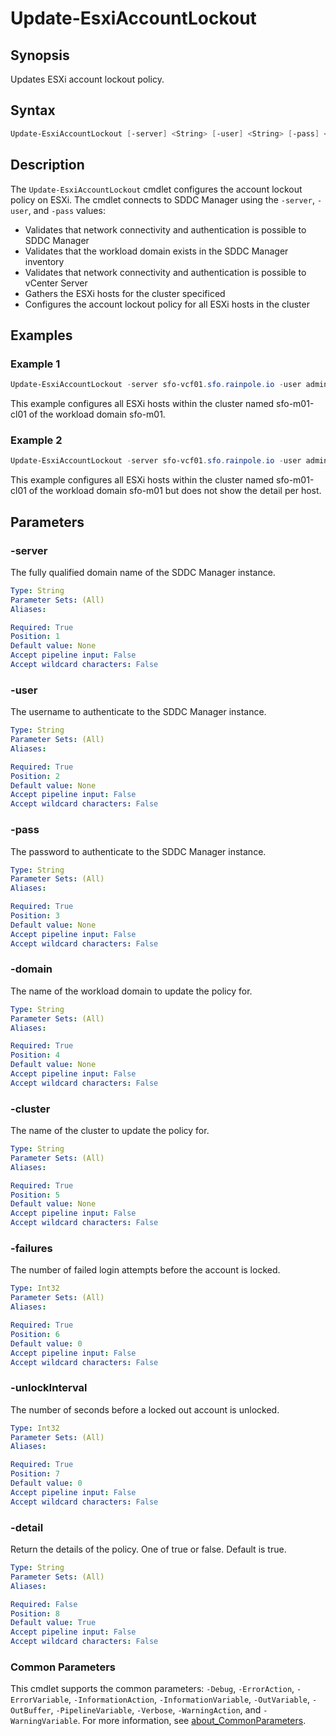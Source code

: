 # Update-EsxiAccountLockout

## Synopsis

Updates ESXi account lockout policy.

## Syntax

```powershell
Update-EsxiAccountLockout [-server] <String> [-user] <String> [-pass] <String> [-domain] <String> [-cluster] <String> [-failures] <Int32> [-unlockInterval] <Int32> [[-detail] <String>] [<CommonParameters>]
```

## Description

The `Update-EsxiAccountLockout` cmdlet configures the account lockout policy on ESXi.
The cmdlet connects to SDDC Manager using the `-server`, `-user`, and `-pass` values:

- Validates that network connectivity and authentication is possible to SDDC Manager
- Validates that the workload domain exists in the SDDC Manager inventory
- Validates that network connectivity and authentication is possible to vCenter Server
- Gathers the ESXi hosts for the cluster specificed
- Configures the account lockout policy for all ESXi hosts in the cluster

## Examples

### Example 1

```powershell
Update-EsxiAccountLockout -server sfo-vcf01.sfo.rainpole.io -user admin@local -pass VMw@re1!VMw@re1! -domain sfo-m01 -cluster sfo-m01-cl01 -failures 5 -unlockInterval 900
```

This example configures all ESXi hosts within the cluster named sfo-m01-cl01 of the workload domain sfo-m01.

### Example 2

```powershell
Update-EsxiAccountLockout -server sfo-vcf01.sfo.rainpole.io -user admin@local -pass VMw@re1!VMw@re1! -domain sfo-m01 -cluster sfo-m01-cl01 -failures 5 -unlockInterval 900 -detail false
```

This example configures all ESXi hosts within the cluster named sfo-m01-cl01 of the workload domain sfo-m01 but does not show the detail per host.

## Parameters

### -server

The fully qualified domain name of the SDDC Manager instance.

```yaml
Type: String
Parameter Sets: (All)
Aliases:

Required: True
Position: 1
Default value: None
Accept pipeline input: False
Accept wildcard characters: False
```

### -user

The username to authenticate to the SDDC Manager instance.

```yaml
Type: String
Parameter Sets: (All)
Aliases:

Required: True
Position: 2
Default value: None
Accept pipeline input: False
Accept wildcard characters: False
```

### -pass

The password to authenticate to the SDDC Manager instance.

```yaml
Type: String
Parameter Sets: (All)
Aliases:

Required: True
Position: 3
Default value: None
Accept pipeline input: False
Accept wildcard characters: False
```

### -domain

The name of the workload domain to update the policy for.

```yaml
Type: String
Parameter Sets: (All)
Aliases:

Required: True
Position: 4
Default value: None
Accept pipeline input: False
Accept wildcard characters: False
```

### -cluster

The name of the cluster to update the policy for.

```yaml
Type: String
Parameter Sets: (All)
Aliases:

Required: True
Position: 5
Default value: None
Accept pipeline input: False
Accept wildcard characters: False
```

### -failures

The number of failed login attempts before the account is locked.

```yaml
Type: Int32
Parameter Sets: (All)
Aliases:

Required: True
Position: 6
Default value: 0
Accept pipeline input: False
Accept wildcard characters: False
```

### -unlockInterval

The number of seconds before a locked out account is unlocked.

```yaml
Type: Int32
Parameter Sets: (All)
Aliases:

Required: True
Position: 7
Default value: 0
Accept pipeline input: False
Accept wildcard characters: False
```

### -detail

Return the details of the policy.
One of true or false.
Default is true.

```yaml
Type: String
Parameter Sets: (All)
Aliases:

Required: False
Position: 8
Default value: True
Accept pipeline input: False
Accept wildcard characters: False
```

### Common Parameters

This cmdlet supports the common parameters: `-Debug`, `-ErrorAction`, `-ErrorVariable`, `-InformationAction`, `-InformationVariable`, `-OutVariable`, `-OutBuffer`, `-PipelineVariable`, `-Verbose`, `-WarningAction`, and `-WarningVariable`. For more information, see [about_CommonParameters](http://go.microsoft.com/fwlink/?LinkID=113216).
